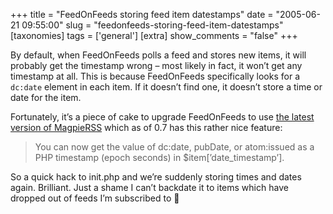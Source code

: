 +++
title = "FeedOnFeeds storing feed item datestamps"
date = "2005-06-21 09:55:00"
slug = "feedonfeeds-storing-feed-item-datestamps"
[taxonomies]
tags = ['general']
[extra]
show_comments = "false"
+++

By default, when FeedOnFeeds polls a feed and stores new items, it will probably get the timestamp wrong – most likely in fact, it won’t get any timestamp at all. This is because FeedOnFeeds specifically looks for a `dc:date` element in each item. If it doesn’t find one, it doesn’t store a time or date for the item.

Fortunately, it’s a piece of cake to upgrade FeedOnFeeds to use [the latest version of MagpieRSS](http://sourceforge.net/project/showfiles.php?group_id=55691) which as of 0.7 has this rather nice feature:

> You can now get the value of dc:date, pubDate, or atom:issued as a PHP timestamp (epoch seconds) in $item\[’date\_timestamp’\].

So a quick hack to init.php and we’re suddenly storing times and dates again. Brilliant. Just a shame I can’t backdate it to items which have dropped out of feeds I’m subscribed to 🙁
